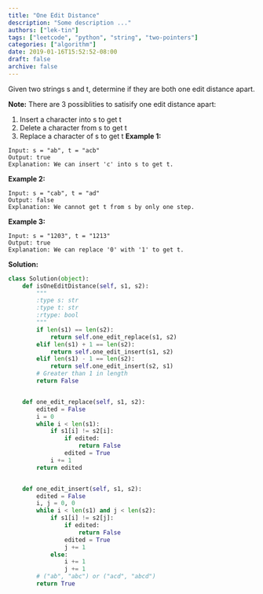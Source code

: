 ```yaml
---
title: "One Edit Distance"
description: "Some description ..."
authors: ["lek-tin"]
tags: ["leetcode", "python", "string", "two-pointers"]
categories: ["algorithm"]
date: 2019-01-16T15:52:52-08:00
draft: false
archive: false
---
```

Given two strings s and t, determine if they are both one edit distance apart.

**Note:**
There are 3 possiblities to satisify one edit distance apart:
1. Insert a character into s to get t
2. Delete a character from s to get t
3. Replace a character of s to get t
**Example 1:**
```
Input: s = "ab", t = "acb"
Output: true
Explanation: We can insert 'c' into s to get t.
```
**Example 2:**
```
Input: s = "cab", t = "ad"
Output: false
Explanation: We cannot get t from s by only one step.
```
**Example 3:**
```
Input: s = "1203", t = "1213"
Output: true
Explanation: We can replace '0' with '1' to get t.
```
**Solution:**
```python
class Solution(object):
    def isOneEditDistance(self, s1, s2):
        """
        :type s: str
        :type t: str
        :rtype: bool
        """
        if len(s1) == len(s2):
            return self.one_edit_replace(s1, s2)
        elif len(s1) + 1 == len(s2):
            return self.one_edit_insert(s1, s2)
        elif len(s1) - 1 == len(s2):
            return self.one_edit_insert(s2, s1)
        # Greater than 1 in length
        return False


    def one_edit_replace(self, s1, s2):
        edited = False
        i = 0
        while i < len(s1):
            if s1[i] != s2[i]:
                if edited:
                    return False
                edited = True
            i += 1
        return edited


    def one_edit_insert(self, s1, s2):
        edited = False
        i, j = 0, 0
        while i < len(s1) and j < len(s2):
            if s1[i] != s2[j]:
                if edited:
                    return False
                edited = True
                j += 1
            else:
                i += 1
                j += 1
        # ("ab", "abc") or ("acd", "abcd")
        return True
```